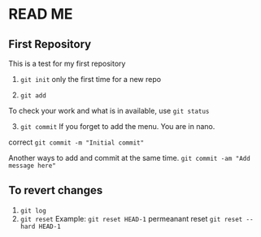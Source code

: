 # READ ME

## First Repository 

This is a test for my first repository 

1. `git init` only the first time for a new repo

2. `git add` 

To check your work and what is in available, use `git status`

3. `git commit`
If you forget to add the menu. You are in nano. 

correct `git commit -m "Initial commit"`

Another ways to add and commit at the same time. 
`git commit -am "Add message here"`

## To revert changes
1. `git log`
2. `git reset`
Example: `git reset HEAD-1`
permeanant reset `git reset --hard HEAD-1`







